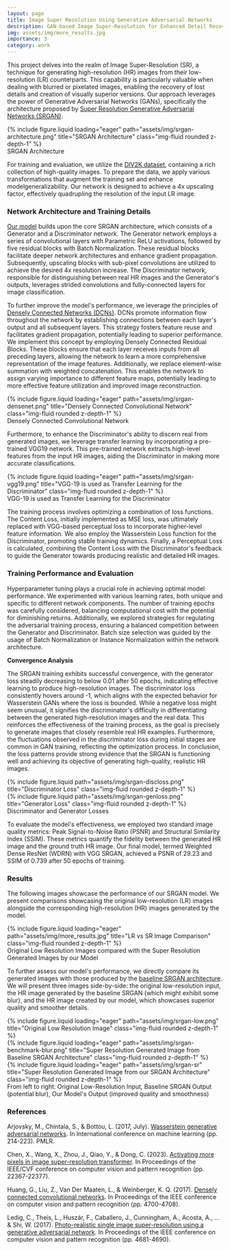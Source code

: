```yaml
---
layout: page
title: Image Super Resolution Using Generative Adversarial Networks
description: GAN-based Image Super-Resolution for Enhanced Detail Recovery.
img: assets/img/more_results.jpg
importance: 3
category: work
---
```


This project delves into the realm of Image Super-Resolution (SR), a technique for generating high-resolution (HR) images from their low-resolution (LR) counterparts. This capability is particularly valuable when dealing with blurred or pixelated images, enabling the recovery of lost details and creation of visually superior versions. Our approach leverages the power of Generative Adversarial Networks (GANs), specifically the architecture proposed by [Super Resolution Generative Adversarial Networks (SRGAN)](https://arxiv.org/pdf/1609.04802.pdf).

<div class="row">
    <div class="col-sm mt-3 mt-md-0">
        {% include figure.liquid loading="eager" path="assets/img/srgan-architecture.png" title="SRGAN Architecture" class="img-fluid rounded z-depth-1" %}
    </div>
</div>
<div class="caption">
    SRGAN Architecture
</div>

For training and evaluation, we utilize the [DIV2K dataset](https://data.vision.ee.ethz.ch/cvl/DIV2K/), containing a rich collection of high-quality images. To prepare the data, we apply various transformations that augment the training set and enhance modelgeneralizability. Our network is designed to achieve a 4x upscaling factor, effectively quadrupling the resolution of the input LR image.

### Network Architecture and Training Details

[Our model](https://github.com/davidperezcarrasco/SRGAN-for-Image-Super-Resolution) builds upon the core SRGAN architecture, which consists of a Generator and a Discriminator network. The Generator network employs a series of convolutional layers with Parametric ReLU activations, followed by five residual blocks with Batch Normalization. These residual blocks facilitate deeper network architectures and enhance gradient propagation. Subsequently, upscaling blocks with sub-pixel convolutions are utilized to achieve the desired 4x resolution increase. The Discriminator network, responsible for distinguishing between real HR images and the Generator's outputs, leverages strided convolutions and fully-connected layers for image classification.

To further improve the model's performance, we leverage the principles of [Densely Connected Networks (DCNs)](https://arxiv.org/pdf/1608.06993.pdf). DCNs promote information flow throughout the network by establishing connections between each layer's output and all subsequent layers. This strategy fosters feature reuse and facilitates gradient propagation, potentially leading to superior performance. We implement this concept by employing Densely Connected Residual Blocks. These blocks ensure that each layer receives inputs from all preceding layers, allowing the network to learn a more comprehensive representation of the image features. Additionally, we replace element-wise summation with weighted concatenation. This enables the network to assign varying importance to different feature maps, potentially leading to more effective feature utilization and improved image reconstruction.

<div class="row">
    <div class="col-sm mt-3 mt-md-0">
        {% include figure.liquid loading="eager" path="assets/img/srgan-densenet.png" title="Densely Connected Convolutional Network" class="img-fluid rounded z-depth-1" %}
    </div>
</div>
<div class="caption">
    Densely Connected Convolutional Network
</div>

Furthermore, to enhance the Discriminator's ability to discern real from generated images, we leverage transfer learning by incorporating a pre-trained VGG19 network. This pre-trained network extracts high-level features from the input HR images, aiding the Discriminator in making more accurate classifications.

<div class="row">
    <div class="col-sm mt-3 mt-md-0">
        {% include figure.liquid loading="eager" path="assets/img/srgan-vgg19.png" title="VGG-19 is used as Transfer Learning for the Discriminator" class="img-fluid rounded z-depth-1" %}
    </div>
</div>
<div class="caption">
    VGG-19 is used as Transfer Learning for the Discriminator
</div>

The training process involves optimizing a combination of loss functions. The Content Loss, initially implemented as MSE loss, was ultimately replaced with VGG-based perceptual loss to incorporate higher-level feature information. We also employ the Wasserstein Loss function for the Discriminator, promoting stable training dynamics. Finally, a Perceptual Loss is calculated, combining the Content Loss with the Discriminator's feedback to guide the Generator towards producing realistic and detailed HR images.

### Training Performance and Evaluation

Hyperparameter tuning plays a crucial role in achieving optimal model performance. We experimented with various learning rates, both unique and specific to different network components. The number of training epochs was carefully considered, balancing computational cost with the potential for diminishing returns. Additionally, we explored strategies for regulating the adversarial training process, ensuring a balanced competition between the Generator and Discriminator. Batch size selection was guided by the usage of Batch Normalization or Instance Normalization within the network architecture.

**Convergence Analysis**

The SRGAN training exhibits successful convergence, with the generator loss steadily decreasing to below 0.01 after 50 epochs, indicating effective learning to produce high-resolution images. The discriminator loss consistently hovers around -1, which aligns with the expected behavior for Wasserstein GANs where the loss is bounded. While a negative loss might seem unusual, it signifies the discriminator's difficulty in differentiating between the generated high-resolution images and the real data. This reinforces the effectiveness of the training process, as the goal is precisely to generate images that closely resemble real HR examples. Furthermore, the fluctuations observed in the discriminator loss during initial stages are common in GAN training, reflecting the optimization process. In conclusion, the loss patterns provide strong evidence that the SRGAN is functioning well and achieving its objective of generating high-quality, realistic HR images.

<div class="row justify-content-sm-center">
    <div class="col-sm mt-3 mt-md-0">
        {% include figure.liquid path="assets/img/srgan-discloss.png" title="Discriminator Loss" class="img-fluid rounded z-depth-1" %}
    </div>
    <div class="col-sm mt-3 mt-md-0">
        {% include figure.liquid path="assets/img/srgan-genloss.png" title="Generator Loss" class="img-fluid rounded z-depth-1" %}
    </div>
</div>
<div class="caption">
    Discriminator and Generator Losses
</div>

To evaluate the model's effectiveness, we employed two standard image quality metrics: Peak Signal-to-Noise Ratio (PSNR) and Structural Similarity Index (SSIM). These metrics quantify the fidelity between the generated HR image and the ground truth HR image. Our final model, termed Weighted Dense ResNet (WDRN) with VGG SRGAN, achieved a PSNR of 29.23 and SSIM of 0.739 after 50 epochs of training.

### Results

The following images showcase the performance of our SRGAN model. We present comparisons showcasing the original low-resolution (LR) images alongside the corresponding high-resolution (HR) images generated by the model.

<div class="row">
    <div class="col-sm mt-3 mt-md-0">
        {% include figure.liquid loading="eager" path="assets/img/more_results.jpg" title="LR vs SR Image Comparison" class="img-fluid rounded z-depth-1" %}
    </div>
</div>
<div class="caption">
    Original Low Resolution Images compared with the Super Resolution Generated Images by our Model
</div>

To further assess our model's performance, we directly compare its generated images with those produced by the [baseline SRGAN architecture](https://arxiv.org/pdf/1609.04802.pdf). We will present three images side-by-side: the original low-resolution input, the HR image generated by the baseline SRGAN (which might exhibit some blur), and the HR image created by our model, which showcases superior quality and smoother details.

<div class="row">
    <div class="col-sm mt-3 mt-md-0">
        {% include figure.liquid loading="eager" path="assets/img/srgan-low.png" title="Original Low Resolution Image" class="img-fluid rounded z-depth-1" %}
    </div>
    <div class="col-sm mt-3 mt-md-0">
        {% include figure.liquid loading="eager" path="assets/img/srgan-benchmark-blur.png" title="Super Resolution Generated Image from Baseline SRGAN Architecture" class="img-fluid rounded z-depth-1" %}
    </div>
    <div class="col-sm mt-3 mt-md-0">
        {% include figure.liquid loading="eager" path="assets/img/srgan-sr" title="Super Resolution Generated Image from our SRGAN Architecture" class="img-fluid rounded z-depth-1" %}
    </div>
</div>
<div class="caption">
    From left to right:  Original Low-Resolution Input, Baseline SRGAN Output (potential blur), Our Model's Output (improved quality and smoothness)
</div>

### References

Arjovsky, M., Chintala, S., & Bottou, L. (2017, July). [Wasserstein generative adversarial networks](https://proceedings.mlr.press/v70/arjovsky17a.html). In International conference on machine learning (pp. 214-223). PMLR.

Chen, X., Wang, X., Zhou, J., Qiao, Y., & Dong, C. (2023). [Activating more pixels in image super-resolution transformer](https://openaccess.thecvf.com/content/CVPR2023/html/Chen_Activating_More_Pixels_in_Image_Super-Resolution_Transformer_CVPR_2023_paper.html). In Proceedings of the IEEE/CVF conference on computer vision and pattern recognition (pp. 22367-22377).

Huang, G., Liu, Z., Van Der Maaten, L., & Weinberger, K. Q. (2017). [Densely connected convolutional networks](https://openaccess.thecvf.com/content_cvpr_2017/html/Huang_Densely_Connected_Convolutional_CVPR_2017_paper.html). In Proceedings of the IEEE conference on computer vision and pattern recognition (pp. 4700-4708).

Ledig, C., Theis, L., Huszár, F., Caballero, J., Cunningham, A., Acosta, A., ... & Shi, W. (2017). [Photo-realistic single image super-resolution using a generative adversarial network](https://openaccess.thecvf.com/content_cvpr_2017/html/Ledig_Photo-Realistic_Single_Image_CVPR_2017_paper.html). In Proceedings of the IEEE conference on computer vision and pattern recognition (pp. 4681-4690).

